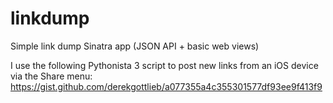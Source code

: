 # linkdump
Simple link dump Sinatra app (JSON API + basic web views)

I use the following Pythonista 3 script to post new links from an iOS device via the Share menu:
https://gist.github.com/derekgottlieb/a077355a4c355301577df93ee9f413f9
